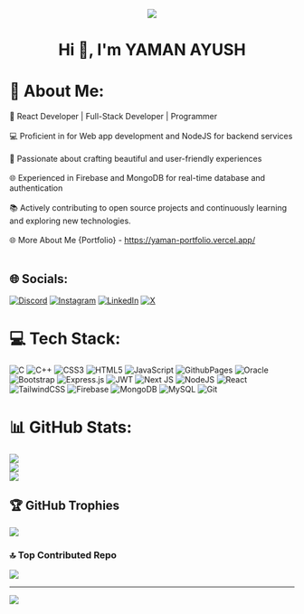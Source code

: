 <p align="center"><img src="https://theninehertz.com/wp-content/uploads/2020/06/full-stack-development.gif"></p>
<h1 align="center">Hi 👋, I'm YAMAN AYUSH</h1>

# 💫 About Me:
📱 React Developer | Full-Stack Developer | Programmer<br><br>💻 Proficient in  for Web app development and NodeJS for backend services<br><br>🎨 Passionate about crafting beautiful and user-friendly experiences<br><br>🌐 Experienced in Firebase and MongoDB for real-time database and authentication<br><br>📚 Actively contributing to open source projects and continuously learning and exploring new technologies.<br><br>🌐 More About Me {Portfolio} - https://yaman-portfolio.vercel.app/<br><br>


## 🌐 Socials:
[![Discord](https://img.shields.io/badge/Discord-%237289DA.svg?logo=discord&logoColor=white)](https://discord.gg/https://discord.gg/XNjZTU7h ) [![Instagram](https://img.shields.io/badge/Instagram-%23E4405F.svg?logo=Instagram&logoColor=white)](https://instagram.com/ur_yaman/) [![LinkedIn](https://img.shields.io/badge/LinkedIn-%230077B5.svg?logo=linkedin&logoColor=white)](https://www.linkedin.com/in/yaman-ayush/) [![X](https://img.shields.io/badge/X-black.svg?logo=X&logoColor=white)](https://x.com/yaman_ayush) 

# 💻 Tech Stack:
![C](https://img.shields.io/badge/c-%2300599C.svg?style=plastic&logo=c&logoColor=white) ![C++](https://img.shields.io/badge/c++-%2300599C.svg?style=plastic&logo=c%2B%2B&logoColor=white) ![CSS3](https://img.shields.io/badge/css3-%231572B6.svg?style=plastic&logo=css3&logoColor=white) ![HTML5](https://img.shields.io/badge/html5-%23E34F26.svg?style=plastic&logo=html5&logoColor=white) ![JavaScript](https://img.shields.io/badge/javascript-%23323330.svg?style=plastic&logo=javascript&logoColor=%23F7DF1E) ![GithubPages](https://img.shields.io/badge/github%20pages-121013?style=plastic&logo=github&logoColor=white) ![Oracle](https://img.shields.io/badge/Oracle-F80000?style=plastic&logo=oracle&logoColor=white) ![Bootstrap](https://img.shields.io/badge/bootstrap-%238511FA.svg?style=plastic&logo=bootstrap&logoColor=white) ![Express.js](https://img.shields.io/badge/express.js-%23404d59.svg?style=plastic&logo=express&logoColor=%2361DAFB) ![JWT](https://img.shields.io/badge/JWT-black?style=plastic&logo=JSON%20web%20tokens) ![Next JS](https://img.shields.io/badge/Next-black?style=plastic&logo=next.js&logoColor=white) ![NodeJS](https://img.shields.io/badge/node.js-6DA55F?style=plastic&logo=node.js&logoColor=white) ![React](https://img.shields.io/badge/react-%2320232a.svg?style=plastic&logo=react&logoColor=%2361DAFB) ![TailwindCSS](https://img.shields.io/badge/tailwindcss-%2338B2AC.svg?style=plastic&logo=tailwind-css&logoColor=white) ![Firebase](https://img.shields.io/badge/firebase-a08021?style=plastic&logo=firebase&logoColor=ffcd34) ![MongoDB](https://img.shields.io/badge/MongoDB-%234ea94b.svg?style=plastic&logo=mongodb&logoColor=white) ![MySQL](https://img.shields.io/badge/mysql-4479A1.svg?style=plastic&logo=mysql&logoColor=white) ![Git](https://img.shields.io/badge/git-%23F05033.svg?style=plastic&logo=git&logoColor=white)
# 📊 GitHub Stats:
![](https://github-readme-stats.vercel.app/api?username=yamanayush&theme=dark&hide_border=false&include_all_commits=true&count_private=false)<br/>
![](https://github-readme-streak-stats.herokuapp.com/?user=yamanayush&theme=dark&hide_border=false)<br/>
![](https://github-readme-stats.vercel.app/api/top-langs/?username=yamanayush&theme=dark&hide_border=false&include_all_commits=true&count_private=false&layout=compact)

## 🏆 GitHub Trophies
![](https://github-profile-trophy.vercel.app/?username=yamanayush&theme=radical&no-frame=false&no-bg=false&margin-w=4)

### 🔝 Top Contributed Repo
![](https://github-contributor-stats.vercel.app/api?username=yamanayush&limit=5&theme=dark&combine_all_yearly_contributions=true)

---
[![](https://visitcount.itsvg.in/api?id=yamanayush&icon=0&color=0)](https://visitcount.itsvg.in)

<!-- Proudly created with GPRM ( https://gprm.itsvg.in ) -->
